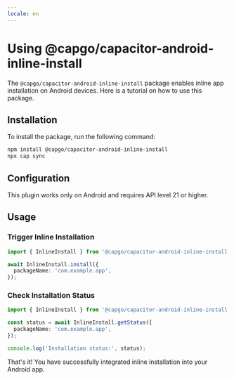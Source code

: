 ```yaml
---
locale: en
---
```

# Using @capgo/capacitor-android-inline-install

The `@capgo/capacitor-android-inline-install` package enables inline app installation on Android devices. Here is a tutorial on how to use this package.

## Installation

To install the package, run the following command:

```bash
npm install @capgo/capacitor-android-inline-install
npx cap sync
```

## Configuration

This plugin works only on Android and requires API level 21 or higher.

## Usage

### Trigger Inline Installation

```typescript
import { InlineInstall } from '@capgo/capacitor-android-inline-install';

await InlineInstall.install({
  packageName: 'com.example.app',
});
```

### Check Installation Status

```typescript
import { InlineInstall } from '@capgo/capacitor-android-inline-install';

const status = await InlineInstall.getStatus({
  packageName: 'com.example.app',
});

console.log('Installation status:', status);
```

That's it! You have successfully integrated inline installation into your Android app.
